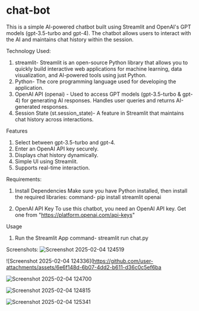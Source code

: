 # chat-bot
This is a simple AI-powered chatbot built using Streamlit and OpenAI's GPT models (gpt-3.5-turbo and gpt-4). The chatbot allows users to interact with the AI and maintains chat history within the session.


Technology Used:
1. streamlit- Streamlit is an open-source Python library that allows you to quickly build interactive web applications for machine learning, data visualization, and AI-powered tools using just Python.
2. Python- The core programming language used for developing the application.
3. OpenAI API (openai) - Used to access GPT models (gpt-3.5-turbo & gpt-4) for generating AI responses. Handles user queries and returns AI-generated responses.
4. Session State (st.session_state)- A feature in Streamlit that maintains chat history across interactions.
   

Features
1. Select between gpt-3.5-turbo and gpt-4.
2. Enter an OpenAI API key securely.
3. Displays chat history dynamically.
4. Simple UI using Streamlit.
5. Supports real-time interaction.
   

Requirements:
1. Install Dependencies
Make sure you have Python installed, then install the required libraries:
command- pip install streamlit openai

2. OpenAI API Key
To use this chatbot, you need an OpenAI API key. Get one from "https://platform.openai.com/api-keys"

Usage
1. Run the Streamlit App
command- streamlit run chat.py

Screenshots:
![Screenshot 2025-02-04 124519](https://github.com/user-attachments/assets/5445458a-68a4-4b34-9d13-5b24cc8bbe64)


![Screenshot 2025-02-04 124336](https://github.com/user-attachments/assets/6e6f148d-6b07-4dd2-b611-d36c0c5ef6ba



![Screenshot 2025-02-04 124700](https://github.com/user-attachments/assets/b4db9ad6-510d-49b0-80ad-1bb2a816ceeb)


![Screenshot 2025-02-04 124815](https://github.com/user-attachments/assets/a20c747e-185e-4da2-9ad8-b8e77555e97d)


![Screenshot 2025-02-04 125341](https://github.com/user-attachments/assets/b1999eb0-f0f1-4711-809e-6296b8ed27e8)

